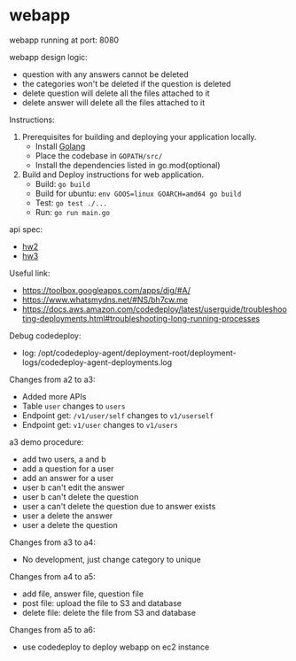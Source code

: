 # webapp

webapp running at port: 8080

webapp design logic:
- question with any answers cannot be deleted
- the categories won't be deleted if the question is deleted
- delete question will delete all the files attached to it
- delete answer will delete all the files attached to it

Instructions:
1. Prerequisites for building and deploying your application locally.
    - Install [Golang](https://golang.org/dl/)
    - Place the codebase in `GOPATH/src/`
    - Install the dependencies listed in go.mod(optional)
2. Build and Deploy instructions for web application.
    - Build: `go build`
    - Build for ubuntu: `env GOOS=linux GOARCH=amd64 go build`
    - Test: `go test ./...`
    - Run: `go run main.go`

api spec:
- [hw2](https://app.swaggerhub.com/apis-docs/csye6225/fall2020-csye6225/assignment-02)
- [hw3](https://app.swaggerhub.com/apis-docs/csye6225/fall2020-csye6225/assignment-03)

Useful link:
- https://toolbox.googleapps.com/apps/dig/#A/
- https://www.whatsmydns.net/#NS/bh7cw.me
- https://docs.aws.amazon.com/codedeploy/latest/userguide/troubleshooting-deployments.html#troubleshooting-long-running-processes

Debug codedeploy:
- log: /opt/codedeploy-agent/deployment-root/deployment-logs/codedeploy-agent-deployments.log

Changes from a2 to a3:
- Added more APIs
- Table `user` changes to `users`
- Endpoint get: `/v1/user/self` changes to `v1/userself`
- Endpoint get: `v1/user` changes to `v1/users`

a3 demo procedure:
- add two users, a and b
- add a question for a user
- add an answer for a user
- user b can't edit the answer
- user b can't delete the question
- user a can't delete the question due to answer exists
- user a delete the answer
- user a delete the question

Changes from a3 to a4:
- No development, just change category to unique

Changes from a4 to a5:
- add file, answer file, question file
- post file: upload the file to S3 and database
- delete file: delete the file from S3 and database

Changes from a5 to a6:
- use codedeploy to deploy webapp on ec2 instance
